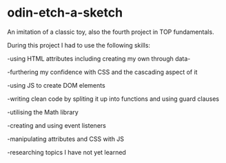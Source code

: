 # odin-etch-a-sketch

An imitation of a classic toy, also the fourth project in TOP fundamentals.

During this project I had to use the following skills:

-using HTML attributes including creating my own through data-

-furthering my confidence with CSS and the cascading aspect of it

-using JS to create DOM elements

-writing clean code by spliting it up into functions and using guard clauses

-utilising the Math library

-creating and using event listeners

-manipulating attributes and CSS with JS

-researching topics I have not yet learned

